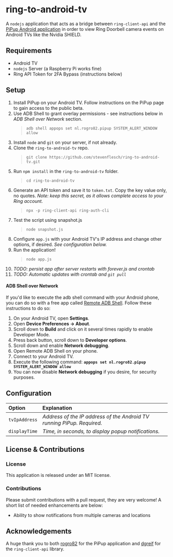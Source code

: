 # ring-to-android-tv

A `nodejs` application that acts as a bridge between `ring-client-api` and the [PiPup Android application](https://github.com/rogro82/pipup) in order to view Ring Doorbell camera events on Android TVs like the Nvidia SHIELD.

## Requirements

- Android TV
- `nodejs` Server (a Raspberry Pi works fine)
- Ring API Token for 2FA Bypass (instructions below)

## Setup

1. Install PiPup on your Android TV.  Follow instructions on the PiPup page to gain access to the public beta.
2. Use ADB Shell to grant overlay permissions - see instructions below in *ADB Shell over Network* section.
	>`adb shell appops set nl.rogro82.pipup SYSTEM_ALERT_WINDOW allow`
3. Install `node` and `git` on your server, if not already.
4. Clone the `ring-to-android-tv` repo.
	> `git clone https://github.com/stevenflesch/ring-to-android-tv.git`
5. Run `npm install` in the `ring-to-android-tv` folder.
	> `cd ring-to-android-tv`
6. Generate an API token and save it to `token.txt`.  Copy the key value only, no quotes.  *Note: keep this secret, as it allows complete access to your Ring account.*
	> `npx -p ring-client-api ring-auth-cli`
7. Test the script using snapshot.js
	> `node snapshot.js`
8. Configure `app.js` with your Android TV's IP address and change other options, if desired.  *See configuration below.*
8. Run the application!
	> `node app.js`
9. *TODO: persist app after server restarts with forever.js and crontab*
10. *TODO: Automatic updates with crontab and `git pull`*

#### ADB Shell over Network

If you'd like to execute the adb shell command with your Android phone, you can do so with a free app called [Remote ADB Shell](https://play.google.com/store/apps/details?id=com.cgutman.androidremotedebugger&hl=en_US).  Follow these instructions to do so:

1. On your Android TV, open **Settings**.
2. Open **Device Preferences -> About**.
3. Scroll down to **Build** and click on it several times rapidly to enable Developer Mode.
4. Press back button, scroll down to **Developer options**.
5. Scroll down and enable **Network debugging**.
6. Open Remote ADB Shell on your phone.
7. Connect to your Android TV.
8. Execute the following command: **`appops set nl.rogro82.pipup SYSTEM_ALERT_WINDOW allow`**
9. You can now disable **Network debugging** if you desire, for security purposes.

## Configuration

| Option  | Explanation  |
|:----------|:----------|
| `tvIpAddress`    | *Address of the IP address of the Android TV running PiPup.  Required.*    |
| `displayTime`    | *Time, in seconds, to display popup notifications.*    |

## License & Contributions

### License

This application is released under an MIT license.

### Contributions

Please submit contributions with a pull request, they are very welcome!  A short list of needed enhancements are below:
- Ability to show notifications from multiple cameras and locations

## Acknowledgements

A huge thank you to both [rogro82](https://github.com/rogro82) for the PiPup application and [dgreif](https://github.com/dgreif) for the `ring-client-api` library.